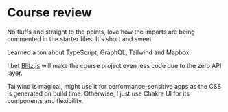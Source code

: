 # Course review
No fluffs and straight to the points, love how the imports are being commented in the starter files. It's short and sweet.

Learned a ton about TypeScript, GraphQL, Tailwind and Mapbox.

I bet [Blitz.js](https://github.com/blitz-js/blitz) will make the course project even less code due to the zero API layer.

Tailwind is magical, might use it for performance-sensitive apps as the CSS is generated on build time. Otherwise, I just use Chakra UI for its components and flexibility.
